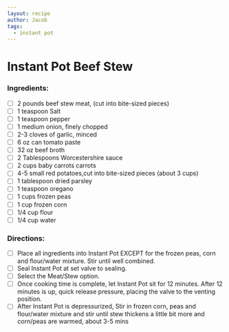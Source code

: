 ```yaml
---
layout: recipe
author: Jacob
tags:
  - instant pot
---
```


# Instant Pot Beef Stew

### Ingredients:

- [ ] 2 pounds beef stew meat, (cut into bite-sized pieces)
- [ ] 1 teaspoon Salt
- [ ] 1 teaspoon pepper
- [ ] 1 medium onion, finely chopped
- [ ] 2-3 cloves of garlic, minced
- [ ] 6 oz can tomato paste
- [ ] 32 oz beef broth
- [ ] 2 Tablespoons Worcestershire sauce
- [ ] 2 cups baby carrots carrots
- [ ] 4-5 small red potatoes,cut into bite-sized pieces (about 3 cups)
- [ ] 1 tablespoon dried parsley
- [ ] 1 teaspoon oregano
- [ ] 1 cups frozen peas
- [ ] 1 cup frozen corn
- [ ] 1/4 cup flour
- [ ] 1/4 cup water

### Directions:

- [ ] Place all ingredients into Instant Pot EXCEPT for the frozen peas, corn and flour/water mixture. Stir until well combined.
- [ ] Seal Instant Pot at set valve to sealing.
- [ ] Select the Meat/Stew option.
- [ ] Once cooking time is complete, let Instant Pot sit for 12 minutes. After 12 minutes is up, quick release pressure, placing the valve to the venting position.
- [ ] After Instant Pot is depressurized, Stir in frozen corn, peas and flour/water mixture and stir until stew thickens a little bit more and corn/peas are warmed, about 3-5 mins
